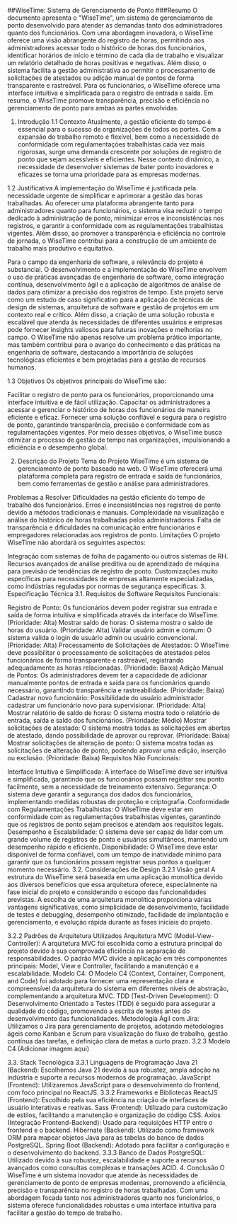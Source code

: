 ##WiseTime: Sistema de Gerenciamento de Ponto
###Resumo
O documento apresenta o "WiseTime", um sistema de gerenciamento de ponto desenvolvido para atender às demandas tanto dos administradores quanto dos funcionários. Com uma abordagem inovadora, o WiseTime oferece uma visão abrangente do registro de horas, permitindo aos administradores acessar todo o histórico de horas dos funcionários, identificar horários de início e término de cada dia de trabalho e visualizar um relatório detalhado de horas positivas e negativas. Além disso, o sistema facilita a gestão administrativa ao permitir o processamento de solicitações de atestados ou adição manual de pontos de forma transparente e rastreável. Para os funcionários, o WiseTime oferece uma interface intuitiva e simplificada para o registro de entrada e saída. Em resumo, o WiseTime promove transparência, precisão e eficiência no gerenciamento de ponto para ambas as partes envolvidas.

1. Introdução
1.1 Contexto
Atualmente, a gestão eficiente do tempo é essencial para o sucesso de organizações de todos os portes. Com a expansão do trabalho remoto e flexível, bem como a necessidade de conformidade com regulamentações trabalhistas cada vez mais rigorosas, surge uma demanda crescente por soluções de registro de ponto que sejam acessíveis e eficientes. Nesse contexto dinâmico, a necessidade de desenvolver sistemas de bater ponto inovadores e eficazes se torna uma prioridade para as empresas modernas.

1.2 Justificativa
A implementação do WiseTime é justificada pela necessidade urgente de simplificar e aprimorar a gestão das horas trabalhadas. Ao oferecer uma plataforma abrangente tanto para administradores quanto para funcionários, o sistema visa reduzir o tempo dedicado à administração de ponto, minimizar erros e inconsistências nos registros, e garantir a conformidade com as regulamentações trabalhistas vigentes. Além disso, ao promover a transparência e eficiência no controle de jornada, o WiseTime contribui para a construção de um ambiente de trabalho mais produtivo e equitativo.

Para o campo da engenharia de software, a relevância do projeto é substancial. O desenvolvimento e a implementação do WiseTime envolvem o uso de práticas avançadas de engenharia de software, como integração contínua, desenvolvimento ágil e a aplicação de algoritmos de análise de dados para otimizar a precisão dos registros de tempo. Este projeto serve como um estudo de caso significativo para a aplicação de técnicas de design de sistemas, arquitetura de software e gestão de projetos em um contexto real e crítico. Além disso, a criação de uma solução robusta e escalável que atenda às necessidades de diferentes usuários e empresas pode fornecer insights valiosos para futuras inovações e melhorias no campo. O WiseTime não apenas resolve um problema prático importante, mas também contribui para o avanço do conhecimento e das práticas na engenharia de software, destacando a importância de soluções tecnológicas eficientes e bem projetadas para a gestão de recursos humanos.

1.3 Objetivos
Os objetivos principais do WiseTime são:

Facilitar o registro de ponto para os funcionários, proporcionando uma interface intuitiva e de fácil utilização.
Capacitar os administradores a acessar e gerenciar o histórico de horas dos funcionários de maneira eficiente e eficaz.
Fornecer uma solução confiável e segura para o registro de ponto, garantindo transparência, precisão e conformidade com as regulamentações vigentes.
Por meio desses objetivos, o WiseTime busca otimizar o processo de gestão de tempo nas organizações, impulsionando a eficiência e o desempenho global.

2. Descrição do Projeto
Tema do Projeto
WiseTime é um sistema de gerenciamento de ponto baseado na web. O WiseTime oferecerá uma plataforma completa para registro de entrada e saída de funcionários, bem como ferramentas de gestão e análise para administradores.

Problemas a Resolver
Dificuldades na gestão eficiente do tempo de trabalho dos funcionários.
Erros e inconsistências nos registros de ponto devido a métodos tradicionais e manuais.
Complexidade na visualização e análise do histórico de horas trabalhadas pelos administradores.
Falta de transparência e dificuldades na comunicação entre funcionários e empregadores relacionadas aos registros de ponto.
Limitações
O projeto WiseTime não abordará os seguintes aspectos:

Integração com sistemas de folha de pagamento ou outros sistemas de RH.
Recursos avançados de análise preditiva ou de aprendizado de máquina para previsão de tendências de registro de ponto.
Customizações muito específicas para necessidades de empresas altamente especializadas, como indústrias reguladas por normas de segurança específicas.
3. Especificação Técnica
3.1. Requisitos de Software
Requisitos Funcionais:

Registro de Ponto: Os funcionários devem poder registrar sua entrada e saída de forma intuitiva e simplificada através da interface do WiseTime. (Prioridade: Alta)
Mostrar saldo de horas: O sistema mostra o saldo de horas do usuário. (Prioridade: Alta)
Validar usuário admin e comum: O sistema valida o login de usuário admin ou usuário convencional. (Prioridade: Alta)
Processamento de Solicitações de Atestados: O WiseTime deve possibilitar o processamento de solicitações de atestados pelos funcionários de forma transparente e rastreável, registrando adequadamente as horas relacionadas. (Prioridade: Baixa)
Adição Manual de Pontos: Os administradores devem ter a capacidade de adicionar manualmente pontos de entrada e saída para os funcionários quando necessário, garantindo transparência e rastreabilidade. (Prioridade: Baixa)
Cadastrar novo funcionário: Possibilidade do usuário administrador cadastrar um funcionário novo para supervisionar. (Prioridade: Alta)
Mostrar relatório de saldo de horas: O sistema mostra todo o relatório de entrada, saída e saldo dos funcionários. (Prioridade: Médio)
Mostrar solicitações de atestado: O sistema mostra todas as solicitações em abertas de atestado, dando possibilidade de aprovar ou reprovar. (Prioridade: Baixa)
Mostrar solicitações de alteração de ponto: O sistema mostra todas as solicitações de alteração de ponto, podendo aprovar uma edição, inserção ou exclusão. (Prioridade: Baixa)
Requisitos Não Funcionais:

Interface Intuitiva e Simplificada: A interface do WiseTime deve ser intuitiva e simplificada, garantindo que os funcionários possam registrar seu ponto facilmente, sem a necessidade de treinamento extensivo.
Segurança: O sistema deve garantir a segurança dos dados dos funcionários, implementando medidas robustas de proteção e criptografia.
Conformidade com Regulamentações Trabalhistas: O WiseTime deve estar em conformidade com as regulamentações trabalhistas vigentes, garantindo que os registros de ponto sejam precisos e atendam aos requisitos legais.
Desempenho e Escalabilidade: O sistema deve ser capaz de lidar com um grande volume de registros de ponto e usuários simultâneos, mantendo um desempenho rápido e eficiente.
Disponibilidade: O WiseTime deve estar disponível de forma confiável, com um tempo de inatividade mínimo para garantir que os funcionários possam registrar seus pontos a qualquer momento necessário.
3.2. Considerações de Design
3.2.1 Visão geral
A estrutura do WiseTime será baseada em uma aplicação monolítica devido aos diversos benefícios que essa arquitetura oferece, especialmente na fase inicial do projeto e considerando o escopo das funcionalidades previstas. A escolha de uma arquitetura monolítica proporciona várias vantagens significativas, como simplicidade de desenvolvimento, facilidade de testes e debugging, desempenho otimizado, facilidade de implantação e gerenciamento, e evolução rápida durante as fases iniciais do projeto.

3.2.2 Padrões de Arquitetura Utilizados
Arquitetura MVC (Model-View-Controller): A arquitetura MVC foi escolhida como a estrutura principal do projeto devido à sua comprovada eficiência na separação de responsabilidades. O padrão MVC divide a aplicação em três componentes principais: Model, View e Controller, facilitando a manutenção e a escalabilidade.
Modelo C4: O Modelo C4 (Context, Container, Component, and Code) foi adotado para fornecer uma representação clara e compreensível da arquitetura do sistema em diferentes níveis de abstração, complementando a arquitetura MVC.
TDD (Test-Driven Development): O Desenvolvimento Orientado a Testes (TDD) é seguido para assegurar a qualidade do código, promovendo a escrita de testes antes do desenvolvimento das funcionalidades.
Metodologia Ágil com Jira: Utilizamos o Jira para gerenciamento de projetos, adotando metodologias ágeis como Kanban e Scrum para visualização do fluxo de trabalho, gestão contínua das tarefas, e definição clara de metas a curto prazo.
3.2.3 Modelo C4
(Adicionar imagem aqui)

3.3. Stack Tecnológica
3.3.1 Linguagens de Programação
Java 21 (Backend): Escolhemos Java 21 devido à sua robustez, ampla adoção na indústria e suporte a recursos modernos de programação.
JavaScript (Frontend): Utilizaremos JavaScript para o desenvolvimento do frontend, com foco principal no ReactJS.
3.3.2 Frameworks e Bibliotecas
ReactJS (Frontend): Escolhido pela sua eficiência na criação de interfaces de usuário interativas e reativas.
Sass (Frontend): Utilizado para customização de estilos, facilitando a manutenção e organização do código CSS.
Axios (Integração Frontend-Backend): Usado para requisições HTTP entre o frontend e o backend.
Hibernate (Backend): Utilizado como framework ORM para mapear objetos Java para as tabelas do banco de dados PostgreSQL.
Spring Boot (Backend): Adotado para facilitar a configuração e o desenvolvimento do backend.
3.3.3 Banco de Dados
PostgreSQL: Utilizado devido à sua robustez, escalabilidade e suporte a recursos avançados como consultas complexas e transações ACID.
4. Conclusão
O WiseTime é um sistema inovador que atende às necessidades de gerenciamento de ponto de empresas modernas, promovendo a eficiência, precisão e transparência no registro de horas trabalhadas. Com uma abordagem focada tanto nos administradores quanto nos funcionários, o sistema oferece funcionalidades robustas e uma interface intuitiva para facilitar a gestão do tempo de trabalho.